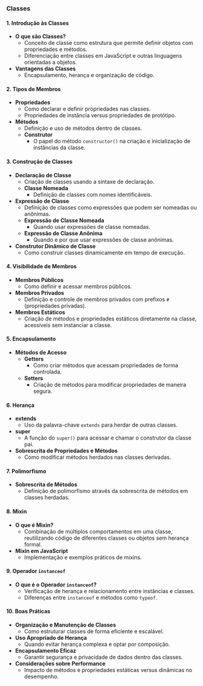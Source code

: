 ### Classes

#### 1. Introdução às Classes
   - **O que são Classes?**
     - Conceito de classe como estrutura que permite definir objetos com propriedades e métodos.
     - Diferenciação entre classes em JavaScript e outras linguagens orientadas a objetos.
   - **Vantagens das Classes**
     - Encapsulamento, herança e organização de código.

#### 2. Tipos de Membros
   - **Propriedades**
     - Como declarar e definir propriedades nas classes.
     - Propriedades de instância versus propriedades de protótipo.
   - **Métodos**
     - Definição e uso de métodos dentro de classes.
     - **Construtor**
       - O papel do método `constructor()` na criação e inicialização de instâncias da classe.

#### 3. Construção de Classes
   - **Declaração de Classe**
     - Criação de classes usando a sintaxe de declaração.
     - **Classe Nomeada**
       - Definição de classes com nomes identificáveis.
   - **Expressão de Classe**
     - Definição de classes como expressões que podem ser nomeadas ou anônimas.
     - **Expressão de Classe Nomeada**
       - Quando usar expressões de classe nomeadas.
     - **Expressão de Classe Anônima**
       - Quando e por que usar expressões de classe anônimas.
   - **Construtor Dinâmico de Classe**
     - Como construir classes dinamicamente em tempo de execução.

#### 4. Visibilidade de Membros
   - **Membros Públicos**
     - Como definir e acessar membros públicos.
   - **Membros Privados**
     - Definição e controle de membros privados com prefixos `#` (propriedades privadas).
   - **Membros Estáticos**
     - Criação de métodos e propriedades estáticos diretamente na classe, acessíveis sem instanciar a classe.

#### 5. Encapsulamento
   - **Métodos de Acesso**
     - **Getters**
       - Como criar métodos que acessam propriedades de forma controlada.
     - **Setters**
       - Criação de métodos para modificar propriedades de maneira segura.

#### 6. Herança
   - **extends**
     - Uso da palavra-chave `extends` para herdar de outras classes.
   - **super**
     - A função do `super()` para acessar e chamar o construtor da classe pai.
   - **Sobrescrita de Propriedades e Métodos**
     - Como modificar métodos herdados nas classes derivadas.

#### 7. Polimorfismo
   - **Sobrescrita de Métodos**
     - Definição de polimorfismo através da sobrescrita de métodos em classes herdadas.

#### 8. Mixin
   - **O que é Mixin?**
     - Combinação de múltiplos comportamentos em uma classe, reutilizando código de diferentes classes ou objetos sem herança formal.
   - **Mixin em JavaScript**
     - Implementação e exemplos práticos de mixins.

#### 9. Operador `instanceof`
   - **O que é o Operador `instanceof`?**
     - Verificação de herança e relacionamento entre instâncias e classes.
     - Diferenças entre `instanceof` e métodos como `typeof`.

#### 10. Boas Práticas
   - **Organização e Manutenção de Classes**
     - Como estruturar classes de forma eficiente e escalável.
   - **Uso Apropriado de Herança**
     - Quando evitar herança complexa e optar por composição.
   - **Encapsulamento Eficaz**
     - Garantir segurança e privacidade de dados dentro das classes.
   - **Considerações sobre Performance**
     - Impacto de métodos e propriedades estáticas versus dinâmicas no desempenho.